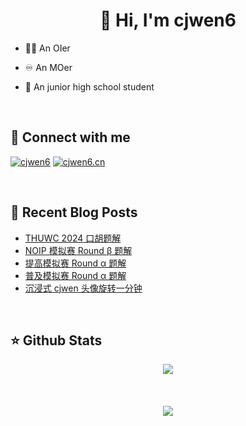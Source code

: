 # <div align="center">👋 Hi, I'm cjwen6</div>

- 🧑‍💻 An OIer

- ♾ An MOer

- 🏫 An junior high school student

<br/>

## 🤙 Connect with me

[![cjwen6](https://img.shields.io/badge/github-%2324292e.svg?&style=for-the-badge&logo=github&logoColor=white)](https://github.com/cjwen6)
[![cjwen6.cn](https://img.shields.io/badge/My%20Blog-cjwen6.cn-orange)](https://cjwen6.cn)

<br/>

## 📜 Recent Blog Posts

<!-- BLOG-POST-LIST:START -->
- [THUWC 2024 口胡题解](https://cjwen6.cn/post/xDJW8pW6A/)
- [NOIP 模拟赛 Round β 题解](https://cjwen6.cn/post/KvwvgoTYV/)
- [提高模拟赛 Round α 题解](https://cjwen6.cn/post/EXp7Wt6GT/)
- [普及模拟赛 Round α 题解](https://cjwen6.cn/post/BmogMcHVd/)
- [沉浸式 cjwen 头像旋转一分钟](https://cjwen6.cn/post/F8h2Lr5D1/)
<!-- BLOG-POST-LIST:END -->

<br/>

## ⭐️ Github Stats

<div align="center"><img src="https://github-readme-stats.vercel.app/api?username=cjwen6&show_icons=true&count_private=true&hide_border=true" align="center" /></div>

<br/>

<br/>

<br/>

<div align="center">
<img src="https://komarev.com/ghpvc/?username=cjwen6&&style=flat-square" align="center" />
</div>
